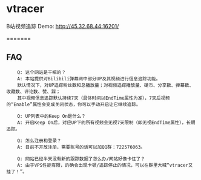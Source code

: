 # vtracer
B站视频追踪
Demo: http://45.32.68.44:16201/

=======
## FAQ
        Q: 这个网站是干嘛的？
        A: 本站提供对Bilibili弹幕网中部分UP及其视频进行信息追踪功能。
        默认情况下，对UP追踪粉丝数和总播放量；对视频追踪播放量、硬币、分享数、弹幕数、收藏数、评论数、赞、踩；
        其中视频信息追踪默认持续7天（具体时间以EndTime属性为准），7天后视频的“Enable”属性会变成关闭状态，你可以手动开启让它继续追踪。

        Q: UP列表中的Keep On是什么？
        A: 开启Keep On后，对应UP下的所有视频会无视7天限制（即无视EndTime属性），长期追踪。

        Q: 怎么注册和登录？
        A: 目前不开放注册，需要账号的话可以加QQ群：722576063。

        Q: 网站已经半天没有新的跟踪数据了怎么办/网站好像卡住了？
        A: 由于VPS性能有限，的确会出现卡顿/追踪停止的情况，可以在群里大喊“vtracer又挂了！”。
